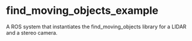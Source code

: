 # find_moving_objects_example
A ROS system that instantiates the find_moving_objects library for a LIDAR and a stereo camera.
